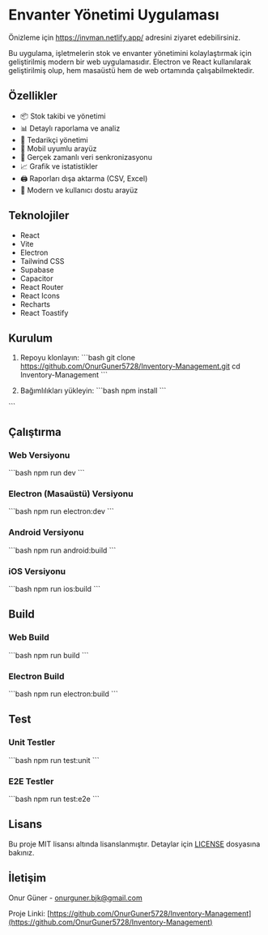 # Envanter Yönetimi Uygulaması

Önizleme için https://invman.netlify.app/ adresini ziyaret edebilirsiniz.

Bu uygulama, işletmelerin stok ve envanter yönetimini kolaylaştırmak için geliştirilmiş modern bir web uygulamasıdır. Electron ve React kullanılarak geliştirilmiş olup, hem masaüstü hem de web ortamında çalışabilmektedir.

## Özellikler

- 📦 Stok takibi ve yönetimi
- 📊 Detaylı raporlama ve analiz
- 🏢 Tedarikçi yönetimi
- 📱 Mobil uyumlu arayüz
- 🔄 Gerçek zamanlı veri senkronizasyonu
- 📈 Grafik ve istatistikler
- 🖨️ Raporları dışa aktarma (CSV, Excel)
- 🎨 Modern ve kullanıcı dostu arayüz

## Teknolojiler

- React
- Vite
- Electron
- Tailwind CSS
- Supabase
- Capacitor
- React Router
- React Icons
- Recharts
- React Toastify

## Kurulum

1. Repoyu klonlayın:
\`\`\`bash
git clone https://github.com/OnurGuner5728/Inventory-Management.git
cd Inventory-Management
\`\`\`

2. Bağımlılıkları yükleyin:
\`\`\`bash
npm install
\`\`\`


\`\`\`

## Çalıştırma

### Web Versiyonu
\`\`\`bash
npm run dev
\`\`\`

### Electron (Masaüstü) Versiyonu
\`\`\`bash
npm run electron:dev
\`\`\`

### Android Versiyonu
\`\`\`bash
npm run android:build
\`\`\`

### iOS Versiyonu
\`\`\`bash
npm run ios:build
\`\`\`

## Build

### Web Build
\`\`\`bash
npm run build
\`\`\`

### Electron Build
\`\`\`bash
npm run electron:build
\`\`\`

## Test

### Unit Testler
\`\`\`bash
npm run test:unit
\`\`\`

### E2E Testler
\`\`\`bash
npm run test:e2e
\`\`\`

## Lisans

Bu proje MIT lisansı altında lisanslanmıştır. Detaylar için [LICENSE](LICENSE) dosyasına bakınız.

## İletişim

Onur Güner - [onurguner.bjk@gmail.com](mailto:onurguner.bjk@gmail.com)

Proje Linki: [https://github.com/OnurGuner5728/Inventory-Management](https://github.com/OnurGuner5728/Inventory-Management)
